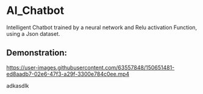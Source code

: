 # AI_Chatbot
Intelligent Chatbot trained by a neural network and Relu activation Function, using a Json dataset.

## Demonstration:


https://user-images.githubusercontent.com/63557848/150651481-ed8aadb7-02e6-47f3-a29f-3300e784c0ee.mp4

adkasdlk 
